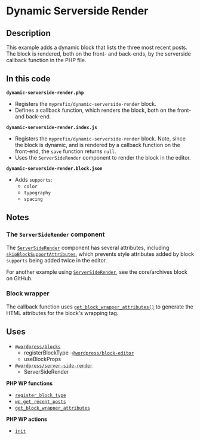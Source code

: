 # Dynamic Serverside Render

## Description

This example adds a dynamic block that lists the three most recent posts. The block is rendered, both on the front- and back-ends, by the serverside callback function in the PHP file.

## In this code

**`dynamic-serverside-render.php`**

- Registers the `myprefix/dynamic-serverside-render` block.
- Defines a callback function, which renders the block, both on the front- and back-end.

**`dynamic-serverside-render.index.js`**

- Registers the `myprefix/dynamic-serverside-render` block. Note, since the block is dynamic, and is rendered by a callback function on the front-end, the `save` function returns `null`.
- Uses the `ServerSideRender` component to render the block in the editor.

**`dynamic-serverside-render.block.json`**

- Adds `supports`:
  - `color`
  - `typography`
  - `spacing`

## Notes

### The `ServerSideRender` component

The [`ServerSideRender`](https://developer.wordpress.org/block-editor/reference-guides/packages/packages-server-side-render/) component has several attributes, including [`skipBlockSupportAttributes`](https://make.wordpress.org/core/2023/03/06/add-new-prop-to-serversiderender-component/), which prevents style attributes added by block `supports` being added twice in the editor.

For another example using [`ServerSideRender`](https://github.com/WordPress/gutenberg/tree/trunk/packages/block-library/src/archives), see the core/archives block on GitHub.

### Block wrapper

The callback function uses [`get_block_wrapper_attributes()`](https://developer.wordpress.org/reference/functions/get_block_wrapper_attributes/) to generate the HTML attributes for the block's wrapping tag.

## Uses

- [`@wordpress/blocks`](https://developer.wordpress.org/block-editor/reference-guides/packages/packages-blocks/)
  - registerBlockType -[`@wordpress/block-editor`](https://developer.wordpress.org/block-editor/reference-guides/packages/packages-block-editor/)
  - useBlockProps
- [`@wordpress/server-side-render`](https://developer.wordpress.org/block-editor/reference-guides/packages/packages-server-side-render/)
  - ServerSideRender

**PHP WP functions**

- [`register_block_type`](https://developer.wordpress.org/reference/functions/register_block_type/)
- [`wp_get_recent_posts`](https://developer.wordpress.org/reference/functions/wp_get_recent_posts/)
- [`get_block_wrapper_attributes`](https://developer.wordpress.org/reference/functions/get_block_wrapper_attributes/)

**PHP WP actions**

- [`init`](https://developer.wordpress.org/reference/hooks/init/)
